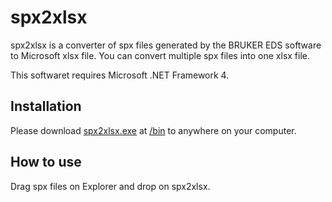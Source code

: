 spx2xlsx
=====================

spx2xlsx is a converter of spx files generated by the BRUKER EDS software to Microsoft xlsx file. You can convert multiple spx files into one xlsx file.

This softwaret requires Microsoft .NET Framework 4.

## Installation
Please download [spx2xlsx.exe](/bin/spx2xlsx.exe) at [/bin](/bin) to anywhere on your computer.

## How to use
Drag spx files on Explorer and drop on spx2xlsx.
